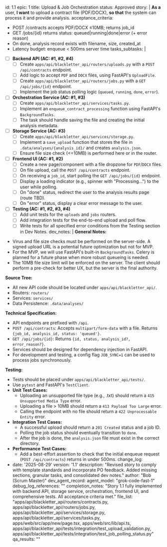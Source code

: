 id: 1.1
epic: 1
title: Upload & Job Orchestration
status: Approved
story: |
  **As a** user,
  **I want** to upload a contract file (PDF/DOCX),
  **so that** the system can process it and provide analysis.
acceptance_criteria:
  - POST /contracts accepts PDF/DOCX ≤10MB; returns job_id
  - GET /jobs/{id} returns status: queued|running|done|error (+ error reason)
  - On done, analysis record exists with filename, size, created_at
  - Latency budget: enqueue < 500ms server time
tasks_subtasks: |
  - [ ] **Backend API (AC: #1, #2, #4)**
    - [ ] Create `apps/api/blackletter_api/routers/uploads.py` with a `POST /api/contracts` endpoint.
    - [ ] Add logic to accept `PDF` and `DOCX` files, using FastAPI's `UploadFile`.
    - [ ] Create `apps/api/blackletter_api/routers/jobs.py` with a `GET /api/jobs/{id}` endpoint.
    - [ ] Implement the job status polling logic (`queued`, `running`, `done`, `error`).
  - [ ] **Orchestration Service (AC: #1, #3)**
    - [ ] Create `apps/api/blackletter_api/services/tasks.py`.
    - [ ] Implement an `enqueue_contract_processing` function using FastAPI's `BackgroundTasks`.
    - [ ] The task should handle saving the file and creating the initial analysis metadata.
  - [ ] **Storage Service (AC: #3)**
    - [ ] Create `apps/api/blackletter_api/services/storage.py`.
    - [ ] Implement a `save_upload` function that stores the file in `.data/analyses/{analysis_id}/` and creates `analysis.json`.
    - [ ] Ensure file size check (<=10MB) is performed here or in the router.
  - [ ] **Frontend UI (AC: #1, #2)**
    - [ ] Create a new page/component with a file dropzone for `PDF`/`DOCX` files.
    - [ ] On file upload, call the `POST /api/contracts` endpoint.
    - [ ] On receiving a `job_id`, start polling the `GET /api/jobs/{id}` endpoint.
    - [ ] Display a loading indicator (e.g., spinner with "Processing...") to the user while polling.
    - [ ] On "done" status, redirect the user to the analysis results page (route TBD).
    - [ ] On "error" status, display a clear error message to the user.
  - [ ] **Testing (AC: #1, #2, #3, #4)**
    - [ ] Add unit tests for the `uploads` and `jobs` routers.
    - [ ] Add integration tests for the end-to-end upload and poll flow.
    - [ ] Write tests for all specified error conditions from the Testing section in Dev Notes.
dev_notes: |
  **General Notes:**
  - Virus and file size checks must be performed on the server-side. A signed upload URL is a potential future optimization but not for MVP.
  - For the MVP, we will use FastAPI's built-in `BackgroundTasks`. Celery is planned for a future phase when more robust queueing is needed.
  - The 10MB file size limit will be enforced on the server. The client should perform a pre-check for better UX, but the server is the final authority.

  **Source Tree:**
  - All new API code should be located under `apps/api/blackletter_api/`.
  - Routers: `routers/`
  - Services: `services/`
  - Data Persistence: `.data/analyses/`

  **Technical Specification:**
  - API endpoints are prefixed with `/api`.
  - `POST /api/contracts`: Accepts `multipart/form-data` with a file. Returns `{job_id, analysis_id, status: 'queued'}`.
  - `GET /api/jobs/{id}`: Returns `{id, status, analysis_id?, error_reason?}`.
  - Services should be designed for dependency injection in FastAPI.
  - For development and testing, a config flag `JOB_SYNC=1` can be used to process jobs synchronously.

  **Testing:**
  - Tests should be placed under `apps/api/blackletter_api/tests/`.
  - Use `pytest` and FastAPI's `TestClient`.
  - **Unit Test Cases:**
    - Uploading an unsupported file type (e.g., .txt) should return a `415 Unsupported Media Type` error.
    - Uploading a file > 10MB should return a `413 Payload Too Large` error.
    - Calling the endpoint with no file should return a `422 Unprocessable Entity` error.
  - **Integration Test Cases:**
    - A successful upload should return a `201 Created` status and a job ID.
    - Polling the job status should eventually transition to `done`.
    - After the job is done, the `analysis.json` file must exist in the correct directory.
  - **Performance Test Cases:**
    - Add a best-effort assertion to check that the initial enqueue request (`POST /api/contracts`) returns in under 500ms.
change_log:
  - date: '2025-08-29'
    version: '1.1'
    description: "Revised story to comply with template standards and incorporate PO feedback. Added missing sections, granular tasks, and consolidated dev notes."
    author: "Bob (Scrum Master)"
dev_agent_record:
  agent_model: "grok-code-fast-1"
  debug_log_references: ""
  completion_notes: "Story 1.1 fully implemented with backend API, storage service, orchestration, frontend UI, and comprehensive tests. All acceptance criteria met."
  file_list: "apps/api/blackletter_api/routers/contracts.py, apps/api/blackletter_api/routers/jobs.py, apps/api/blackletter_api/services/storage.py, apps/api/blackletter_api/services/tasks.py, apps/web/src/app/new/page.tsx, apps/web/src/lib/api.ts, apps/api/blackletter_api/tests/integration/test_upload_validation.py, apps/api/blackletter_api/tests/integration/test_job_polling_status.py"
qa_results: ""
